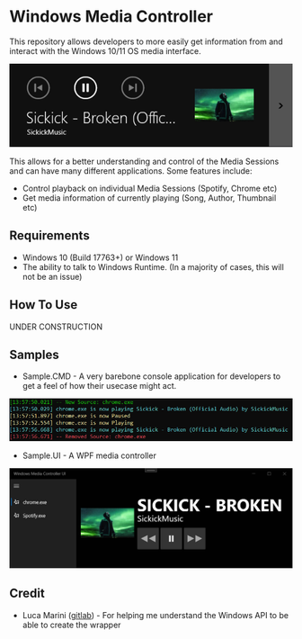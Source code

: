 # Windows Media Controller
This repository allows developers to more easily get information from and interact with the Windows 10/11 OS media interface. 

![Windows 10 Media Interface](https://raw.githubusercontent.com/DubyaDude/WindowsMediaController/master/docs/images/Win10.png)

This allows for a better understanding and control of the Media Sessions and can have many different applications. Some features include:
- Control playback on individual Media Sessions (Spotify, Chrome etc)
- Get media information of currently playing (Song, Author, Thumbnail etc)

## Requirements
- Windows 10 (Build 17763+) or Windows 11
- The ability to talk to Windows Runtime. (In a majority of cases, this will not be an issue)

## How To Use
UNDER CONSTRUCTION
  
## Samples
- Sample.CMD - A very barebone console application for developers to get a feel of how their usecase might act.

![Sample.CMD](https://raw.githubusercontent.com/DubyaDude/WindowsMediaController/master/docs/images/Sample.CMD.png)

- Sample.UI - A WPF media controller

![Sample.UI](https://raw.githubusercontent.com/DubyaDude/WindowsMediaController/master/docs/images/Sample.UI.png)


## Credit
- Luca Marini ([gitlab](https://gitlab.com/naatiivee)) - For helping me understand the Windows API to be able to create the wrapper
